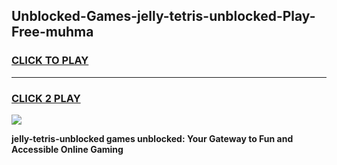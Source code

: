 
## Unblocked-Games-jelly-tetris-unblocked-Play-Free-muhma
<h3>
<a href="https://premium76.site?title=jelly-tetris-unblocked&ref=20M">CLICK TO PLAY</a></h3>
<hr>

<h3>
<a href="https://premium76.site?title=jelly-tetris-unblocked&ref=20M">CLICK 2 PLAY</a>
  
</h3>

<a href="https://premium76.site?title=jelly-tetris-unblocked&ref=19M"><img src="https://clearcache.store/games.png"></a>


**jelly-tetris-unblocked games unblocked: Your Gateway to Fun and Accessible Online Gaming**
